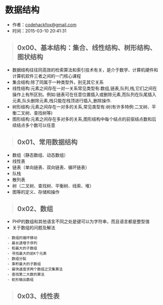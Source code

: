 # 数据结构

- 作者：codehackfox@gmail.com
- 时间：2015-03-10 20:41:31


>## 0x00、基本结构：集合、线性结构、树形结构、图状结构

- 数据结构往往同高效的检索算法和索引技术有关，是介于数学、计算机硬件和计算机软件三者之间的一门核心课程
- 集合结构:除了同属于一种类型外，别无其它关系 
- 线性结构:元素之间存在一对一关系常见类型有:数组,链表,队列,栈,它们之间在操作上有所区别。例如:链表可在任意位置插入或删除元素,而队列在队尾插入元素,队头删除元素,栈只能在栈顶进行插入,删除操作.
- 树形结构:元素之间存在一对多的关系,常见类型有:树(有许多特例:二叉树、平衡二叉树、查找树等) 
- 图形结构:元素之间存在多对多的关系,图形结构中每个结点的前驱结点数和后续结点多个数可以任意



>## 0x01、常用数据结构

- 数组（静态数组、动态数组）
- 线性表
- 链表（单向链表、双向链表、循环链表）
- 队栈
- 散列表
- 树（二叉树、查找树、平衡树、线索、堆） 
- 图等的定义、存储和操作


>## 0x02、数组

- PHP的数组和其他语言不同之处是键可以为字符串，而且语言都是整型值
- 关于数组的问题及解法
```
 - 数组的循环移动 
 - 最长递增子序列
 - 和最大的子数组 
 - 寻找最大的前K个元素
 - 数组分裂
 - 乘积最大的子数组
 - 最快速度求两个数组之交集算法
 - 查找第二大数的算法
 - 蛇形输出数组
```


>## 0x03、线性表



 
